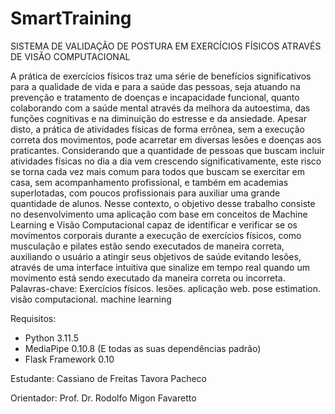 # SmartTraining
 SISTEMA DE VALIDAÇÃO DE POSTURA EM EXERCÍCIOS FÍSICOS ATRAVÉS DE VISÃO COMPUTACIONAL

A prática de exercícios físicos traz uma série de benefícios significativos para a qualidade
de vida e para a saúde das pessoas, seja atuando na prevenção e tratamento de doenças e incapacidade funcional, quanto colaborando com a saúde mental através da melhora da autoestima,
das funções cognitivas e na diminuição do estresse e da ansiedade. Apesar disto, a prática de
atividades físicas de forma errônea, sem a execução correta dos movimentos, pode acarretar
em diversas lesões e doenças aos praticantes. Considerando que a quantidade de pessoas que
buscam incluir atividades físicas no dia a dia vem crescendo significativamente, este risco se
torna cada vez mais comum para todos que buscam se exercitar em casa, sem acompanhamento
profissional, e também em academias superlotadas, com poucos profissionais para auxiliar uma
grande quantidade de alunos. Nesse contexto, o objetivo desse trabalho consiste no desenvolvimento uma aplicação com base em conceitos de Machine Learning e Visão Computacional
capaz de identificar e verificar se os movimentos corporais durante a execução de exercícios físicos, como musculação e pilates estão sendo executados de maneira correta, auxiliando o usuário
a atingir seus objetivos de saúde evitando lesões, através de uma interface intuitiva que sinalize em tempo real quando um movimento está sendo executado da maneira correta ou incorreta.
Palavras-chave: Exercícios físicos. lesões. aplicação web. pose estimation. visão computacional. machine learning

Requisitos:
 - Python 3.11.5
 - MediaPipe 0.10.8 (E todas as suas dependências padrão)
 - Flask Framework 0.10

Estudante: Cassiano de Freitas Tavora Pacheco

Orientador: Prof. Dr. Rodolfo Migon Favaretto
